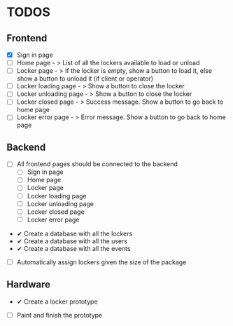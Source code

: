 # TODOS

## Frontend

- [x] Sign in page
- [ ] Home page - > List of all the lockers available to load or unload
- [ ] Locker page - > If the locker is empty, show a button to load it, else show a button to unload it (if client or operator)
- [ ] Locker loading page - > Show a button to close the locker
- [ ] Locker unloading page - > Show a button to close the locker
- [ ] Locker closed page - > Success message. Show a button to go back to home page
- [ ] Locker error page - > Error message. Show a button to go back to home page

## Backend

- [ ] All frontend pages should be connected to the backend
    - [ ] Sign in page
    - [ ] Home page
    - [ ] Locker page
    - [ ] Locker loading page
    - [ ] Locker unloading page
    - [ ] Locker closed page
    - [ ] Locker error page
- ✔ Create a database with all the lockers
-  ✔ Create a database with all the users
- ✔ Create a database with all the events
- [ ] Automatically assign lockers given the size of the package

## Hardware

- ✔ Create a locker prototype
- [ ] Paint and finish the prototype
